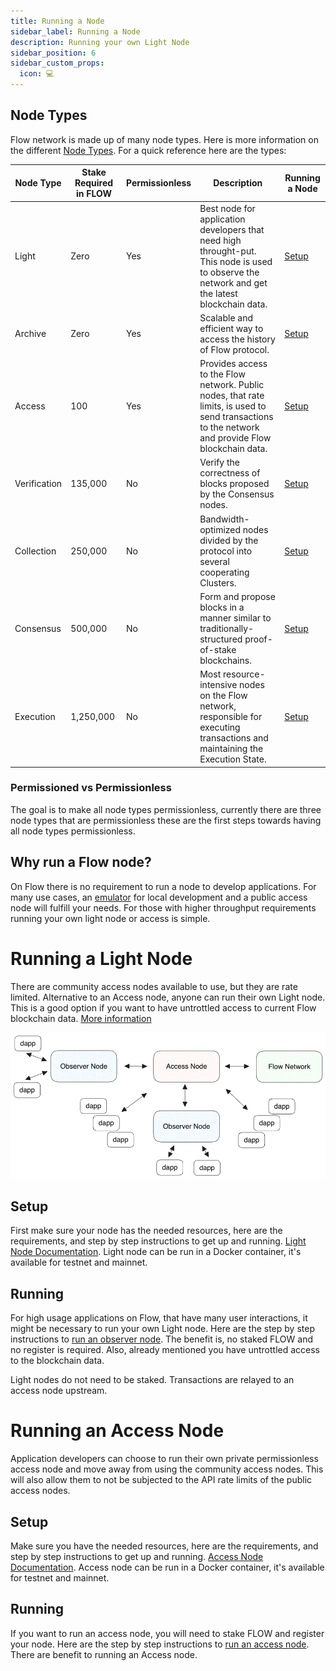 ```yaml
---
title: Running a Node
sidebar_label: Running a Node
description: Running your own Light Node
sidebar_position: 6
sidebar_custom_props:
  icon: 💻
---
```


## Node Types
Flow network is made up of many node types. Here is more information on the different [Node Types](../node-roles.mdx#collection). For a quick reference here are the types:

| Node Type | Stake Required in FLOW | Permissionless| Description | Running a Node |
| --- | --- | --- | --- | -- |
| Light | Zero | Yes | Best node for application developers that need high throught-put. This node is used to observe the network and get the latest blockchain data. | [Setup](../run-and-secure/node-operation/observer-node.mdx) |
| Archive | Zero | Yes | Scalable and efficient way to access the history of Flow protocol. | [Setup](../run-and-secure/node-operation/node-setup.mdx) |
| Access | 100 | Yes | Provides access to the Flow network. Public nodes, that rate limits, is used to send transactions to the network and provide Flow blockchain data. | [Setup](../run-and-secure/node-operation/access-node-setup.md) |
| Verification | 135,000 | No | Verify the correctness of blocks proposed by the Consensus nodes. | [Setup](../run-and-secure/node-operation/node-setup.mdx) |
| Collection | 250,000 | No | Bandwidth-optimized nodes divided by the protocol into several cooperating Clusters. | [Setup](../run-and-secure/node-operation/node-setup.mdx) |
| Consensus | 500,000 | No | Form and propose blocks in a manner similar to traditionally-structured proof-of-stake blockchains. | [Setup](../run-and-secure/node-operation/node-setup.mdx) |
| Execution | 1,250,000 | No | Most resource-intensive nodes on the Flow network, responsible for executing transactions and maintaining the Execution State. | [Setup](../run-and-secure/node-operation/node-setup.mdx) |

### Permissioned vs Permissionless

The goal is to make all node types permissionless, currently there are three node types that are permissionless these are the first steps towards having all node types permissionless.


## Why run a Flow node?

On Flow there is no requirement to run a node to develop applications. For many use cases, an [emulator](../../tools/emulator) for local development and a public access node will fulfill your needs. For those with higher throughput requirements running your own light node or access is simple.

# Running a Light Node

There are community access nodes available to use, but they are rate limited. Alternative to an Access node, anyone can run their own Light node. This is a good option if you want to have untrottled access to current Flow blockchain data. [More information](./nodes/index.md#which-node-should-you-run)

![Light nodes](observer-node-arch.png)

## Setup

First make sure your node has the needed resources, here are the requirements, and step by step instructions to get up and running. [Light Node Documentation](./node-operation/observer-node.mdx#running-an-observer-node). Light node can be run in a Docker container, it's available for testnet and mainnet. 

## Running

For high usage applications on Flow, that have many user interactions, it might be necessary to run your own Light node. Here are the step by step instructions to [run an observer node](./node-operation/observer-node.mdx#steps-to-run-an-observer-node). The benefit is, no staked FLOW and no register is required. Also, already mentioned you have untrottled access to the blockchain data.


<Callout type="info">
Light nodes do not need to be staked. Transactions are relayed to an access node upstream.
</Callout>

# Running an Access Node

Application developers can choose to run their own private permissionless access node and move away from using the community access nodes. This will also allow them to not be subjected to the API rate limits of the public access nodes.

## Setup

Make sure you have the needed resources, here are the requirements, and step by step instructions to get up and running. [Access Node Documentation](./node-operation/access-node-setup.md#limitations). Access node can be run in a Docker container, it's available for testnet and mainnet.

## Running

If you want to run an access node, you will need to stake FLOW and register your node. Here are the step by step instructions to [run an access node](./node-operation/access-node-setup.md). There are benefit to running an Access node.
